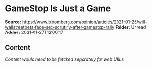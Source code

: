 # GameStop Is Just a Game

**Source:** https://www.bloomberg.com/opinion/articles/2021-01-26/will-wallstreetbets-face-sec-scrutiny-after-gamestop-rally
**Folder:** Unread
**Added:** 2021-01-27T12:00:17




## Content
*Content would need to be fetched separately for web URLs*
